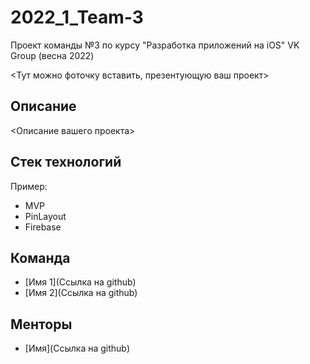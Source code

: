# 2022_1_Team-3
Проект команды №3 по курсу "Разработка приложений на iOS" VK Group (весна 2022)

<Тут можно фоточку вставить, презентующую ваш проект>

## Описание

<Описание вашего проекта>

## Стек технологий

Пример:
* MVP
* PinLayout
* Firebase

## Команда 
- [Имя 1](Ссылка на github)
- [Имя 2](Ссылка на github)

## Менторы
- [Имя](Ссылка на github)
